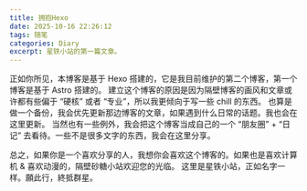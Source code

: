 ```yaml
---
title: 拥抱Hexo
date: 2025-10-16 22:26:12
tags: 随笔
categories: Diary
excerpt: 星铁小站的第一篇文章。
---
```


正如你所见，本博客是基于 Hexo 搭建的，它是我目前维护的第二个博客，第一个博客是基于 Astro 搭建的。
建立这个博客的原因是因为隔壁博客的画风和文章或许都有些偏于 “硬核” 或者 “专业”，所以我更倾向于写一些 chill 的东西。
也算是做一个备份，我会优先更新那边博客的文章，如果遇到什么日常的话题。我也会在这里更新。
当然也有一些例外，我会把这个博客当成自己的一个 “朋友圈” + “日记” 去看待。一些不是很多文字的东西，我会在这里分享。

总之，如果你是一个喜欢分享的人，我想你会喜欢这个博客的。如果也是喜欢计算机 & 喜欢动漫的，隔壁砂糖小站欢迎您的光临。
这里是星铁小站，正如名字一样。願此行，終抵群星。